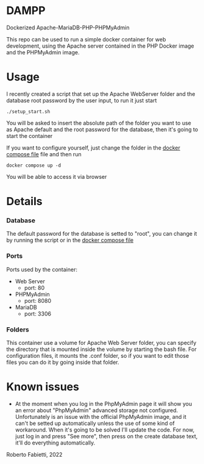 # DAMPP
Dockerized Apache-MariaDB-PHP-PHPMyAdmin

This repo can be used to run a simple docker container for web development, using the Apache server contained in the PHP Docker image and the PHPMyAdmin image.

# Usage
I recently created a script that set up the Apache WebServer folder and the database root password by the user input, to run it just start 
```
./setup_start.sh
```

You will be asked to insert the absolute path of the folder you want to use as Apache default and the root password for the database, then it's going to start the container

If you want to configure yourself, just change the folder in the [docker compose file](docker-compose.yml)
file and then run 
```
docker compose up -d
```

You will be able to access it via browser

# Details
### Database
The default password for the database is setted to "root", you can change it by running the script or in the [docker compose file](docker-compose.yml)
### Ports
Ports used by the container:

* Web Server
    * port: 80
* PHPMyAdmin 
    * port: 8080
* MariaDB
    * port: 3306

### Folders
This container use a volume for Apache Web Server folder, you can specify the directory that is mounted inside the volume by starting the bash file.
For configuration files, it mounts the .conf folder, so if you want to edit those files you can do it by going inside that folder.

# Known issues
* At the moment when you log in the PhpMyAdmin page it will show you an error about "PhpMyAdmin" advanced storage not configured. Unfortunately is an issue with the official PhpMyAdmin image, and it can't be setted up automatically unless the use of some kind of workaround. When it's going to be solved I'll update the code. For now, just log in and press "See more", then press on the create database text, it'll do everything automatically.

Roberto Fabietti, 2022